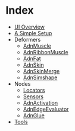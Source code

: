 # Index

- [UI Overview](ui_overview.md)
- [A Simple Setup](simple_setup.md)
- Deformers </br>
    - [AdnMuscle](maya/deformers/muscle.md) </br>
    - [AdnRibbonMuscle](maya/deformers/ribbon.md) </br>
    - [AdnFat](maya/deformers/fat.md) </br>
    - [AdnSkin](maya/deformers/skin.md) </br>
    - [AdnSkinMerge](maya/deformers/skin_merge.md) </br>
    - [AdnSimshape](maya/deformers/simshape.md) </br>
- Nodes </br>
    - [Locators](maya/nodes/locators.md) </br>
    - [Sensors](maya/nodes/sensors.md) </br>
    - [AdnActivation](maya/nodes/activation.md) </br>
    - [AdnEdgeEvaluator](maya/nodes/edge_evaluator.md) </br>
    - [AdnGlue](maya/nodes/glue.md) </br>
- [Tools](tools.md)
